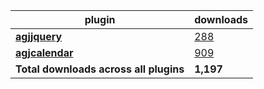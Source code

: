 plugin|downloads
------|----------
[**agjjquery**](https://www.npmjs.com/package/agjjquery)|[288](https://www.npmjs.com/package/agjjquery)
[**agjcalendar**](https://www.npmjs.com/package/agjcalendar)|[909](https://www.npmjs.com/package/agjcalendar)
**Total downloads across all plugins**|**1,197**
